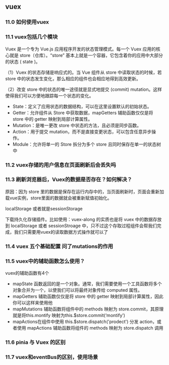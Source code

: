 ## vuex 

### 11.0 如何使用vuex

### 11.1 vuex包括几个模块

Vuex 是一个专为 Vue.js 应用程序开发的状态管理模式。每一个 Vuex 应用的核心就是 store（仓库）。“store” 基本上就是一个容器，它包含着你的应用中大部分的状态 ( state )。

（1）Vuex 的状态存储是响应式的。当 Vue 组件从 store 中读取状态的时候，若 store 中的状态发生变化，那么相应的组件也会相应地得到高效更新。

（2）改变 store 中的状态的唯一途径就是显式地提交 (commit) mutation。这样使得我们可以方便地跟踪每一个状态的变化。

* State：定义了应用状态的数据结构，可以在这里设置默认的初始状态。
* Getter：允许组件从 Store 中获取数据，mapGetters 辅助函数仅仅是将 store 中的 getter 映射到局部计算属性。
* Mutation：是唯一更改 store 中状态的方法，且必须是同步函数。
* Action：用于提交 mutation，而不是直接变更状态，可以包含任意异步操作。
* Module：允许将单一的 Store 拆分为多个 store 且同时保存在单一的状态树中

### 11.2 vuex存储的用户信息在页面刷新后会丢失吗

### 11.3 刷新浏览器后，Vuex的数据是否存在？如何解决？

原因：因为 store 里的数据是保存在运行内存中的，当页面刷新时，页面会重新加载vue实例，store里面的数据就会被重新赋值初始化。

localStorage 或者就是sessionStorage

下载持久化存储插件。比如使用：vuex-along 的实质也是将 vuex 中的数据存放到 localStorage 或者 sessionStroage 中，只不过这个存取过程组件会帮我们完成，我们只需要用vuex的读取数据方式操作就可以了

### 11.4 vuex 五个基础配置 问了mutations的作用

### 11.5 vuex中的辅助函数怎么使用？

vuex的辅助函数有4个

* mapState 函数返回的是一个对象。通常，我们需要使用一个工具函数将多个对象合并为一个，以使我们可以将最终对象传给 computed 属性。
* mapGetters 辅助函数仅仅是将 store 中的 getter 映射到局部计算属性，因此你可以这样来使用他
* mapMutations 辅助函数将组件中的 methods 映射为 store.commit，其原理就是将this.montify 映射为this.\$store.commit(‘montify’)
* mapActions在组件中使用 this.\$store.dispatch('prodect') 分发 action，或者使用 mapActions 辅助函数将组件的 methods 映射为 store.dispatch 调用

### 11.6 pinia 与  Vuex 的区别

### 11.7 vuex和eventBus的区别，使用场景